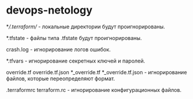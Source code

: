 
# devops-netology

**/.terraform/* - локальные директории будут проигнорированы.

*.tfstate - файлы типа .tfstate будут проигнорированы.

crash.log - игнорирование логов ошибок.

*.tfvars - игнорирование секретных ключей и паролей.

override.tf
override.tf.json
*_override.tf
*_override.tf.json - игнорирование файлов, которые переопределяют формат.

.terraformrc
terraform.rc  - игнорирование конфигурационных файлов.
